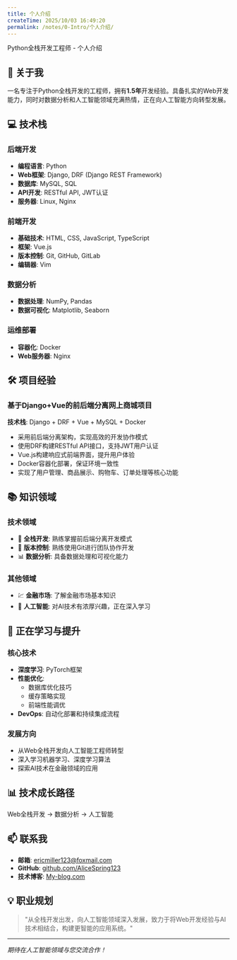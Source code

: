 ```yaml
---
title: 个人介绍
createTime: 2025/10/03 16:49:20
permalink: /notes/0-Intro/个人介绍/
---
```


Python全栈开发工程师 - 个人介绍
## 🚀 关于我

一名专注于Python全栈开发的工程师，拥有**1.5年**开发经验。具备扎实的Web开发能力，同时对数据分析和人工智能领域充满热情，正在向人工智能方向转型发展。

## 💻 技术栈

### 后端开发
- **编程语言**: Python
- **Web框架**: Django, DRF (Django REST Framework)
- **数据库**: MySQL, SQL
- **API开发**: RESTful API, JWT认证
- **服务器**: Linux, Nginx

### 前端开发
- **基础技术**: HTML, CSS, JavaScript, TypeScript
- **框架**: Vue.js
- **版本控制**: Git, GitHub, GitLab
- **编辑器**: Vim

### 数据分析
- **数据处理**: NumPy, Pandas
- **数据可视化**: Matplotlib, Seaborn

### 运维部署
- **容器化**: Docker
- **Web服务器**: Nginx

## 🛠️ 项目经验

### 基于Django+Vue的前后端分离网上商城项目
**技术栈**: Django + DRF + Vue + MySQL + Docker
- 采用前后端分离架构，实现高效的开发协作模式
- 使用DRF构建RESTful API接口，支持JWT用户认证
- Vue.js构建响应式前端界面，提升用户体验
- Docker容器化部署，保证环境一致性
- 实现了用户管理、商品展示、购物车、订单处理等核心功能

## 📚 知识领域

### 技术领域
- 🌟 **全栈开发**: 熟练掌握前后端分离开发模式
- 🔄 **版本控制**: 熟练使用Git进行团队协作开发
- 📊 **数据分析**: 具备数据处理和可视化能力

### 其他领域
- 💹 **金融市场**: 了解金融市场基本知识
- 🤖 **人工智能**: 对AI技术有浓厚兴趣，正在深入学习

## 🌱 正在学习与提升

### 核心技术
- **深度学习**: PyTorch框架
- **性能优化**: 
  - 数据库优化技巧
  - 缓存策略实现
  - 前端性能调优
- **DevOps**: 自动化部署和持续集成流程

### 发展方向
- 从Web全栈开发向人工智能工程师转型
- 深入学习机器学习、深度学习算法
- 探索AI技术在金融领域的应用

## 📊 技术成长路径
Web全栈开发 → 数据分析 → 人工智能


## 📫 联系我

- **邮箱**: [ericmiller123@foxmail.com](mailto:ericmiller123@foxmail.com?subject=GetInTouch&沟通&body=你好，Eric)
- **GitHub**: [github.com/AliceSpring123](https://github.com/AliceSpring123?tab=repositories)
- **技术博客**: [My-blog.com](/)

## 💡 职业规划

> "从全栈开发出发，向人工智能领域深入发展，致力于将Web开发经验与AI技术相结合，构建更智能的应用系统。"

---

*期待在人工智能领域与您交流合作！*